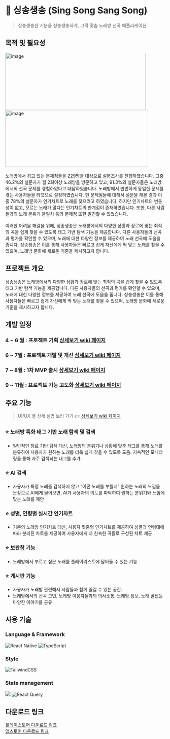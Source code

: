 
# 🎤 싱송생송 (Sing Song Sang Song) 
> 싱숭생숭한 기분을 싱송생송하게, 고객 맞춤 노래방 선곡 애플리케이션


## 목적 및 필요성
<img width="442" height="180" alt="image" src="https://github.com/user-attachments/assets/3acc5d6d-117b-46ab-82c5-0f86dbb083ae" />
<img width="450" height="180" alt="image" src="https://github.com/user-attachments/assets/d5be399d-cc4b-4b47-a683-e148186846a2" />
<br />
<br/>
노래방에서 겪고 있는 문제점들을 229명을 대상으로 설문조사를 진행하였습니다. 그중 46.2%의 설문자가 월 2회이상 노래방을 방문하고 있고, 91.3%의 설문자들은 노래방에서의 선곡 문제를 경험하였다고 대답하였습니다. 노래방에서 빈번하게 동일한 문제를 겪는 사용자들을 타겟으로 설정하였습니다. 현 문제점들에 대해서 설문을 해본 결과 이 중 78%의 설문자가 인기차트로 노래를 찾으려고 하였습니다. 하지만 인기차트의 변동성이 없고, 모르는 노래가 많다는 인기차트의 한계점이 존재하였습니다. 또한, 다른 사람들과의 노래 분위기 불일치 등의 문제점 또한 발견할 수 있었습니다.
<br />
<br/>
이러한 어려움 해결을 위해, 싱송생송은 노래방에서의 다양한 상황과 장르에 맞는 최적의 곡을 쉽게 찾을 수 있도록 태그 기반 탐색 기능을 제공합니다. 다른 사용자들의 선곡과 평가를 확인할 수 있으며, 노래에 대한 다양한 정보를 제공하여 노래 선곡에 도움을 줍니다. 싱송생송은 이를 통해 사용자들은 빠르고 쉽게 자신에게 딱 맞는 노래를 찾을 수 있으며, 노래방 문화에 새로운 기준을 제시하고자 합니다.

## 프로젝트 개요
싱송생송은 노래방에서의 다양한 상황과 장르에 맞는 최적의 곡을 쉽게 찾을 수 있도록 태그 기반 탐색 기능을 제공합니다. 다른 사용자들의 선곡과 평가를 확인할 수 있으며, 노래에 대한 다양한 정보를 제공하여 노래 선곡에 도움을 줍니다. 싱송생송은 이를 통해 사용자들은 빠르고 쉽게 자신에게 딱 맞는 노래를 찾을 수 있으며, 노래방 문화에 새로운 기준을 제시하고자 합니다.

## 개발 일정
### 4 ~ 6 월 : 프로젝트 기획 [상세보기 wiki 페이지](https://github.com/SingSongSangSong/SingSong-Frontend/wiki/Process)
### 6 ~ 7월 : 프로젝트 개발 및 개선 [상세보기 wiki 페이지](https://github.com/SingSongSangSong/SingSong-Frontend/wiki/Process)
### 7 ~ 8월 : 1차 MVP 출시 [상세보기 wiki 페이지](https://github.com/SingSongSangSong/SingSong-Frontend/wiki/Process)
### 9 ~ 11월 : 프로젝트 기능 고도화 [상세보기 wiki 페이지](https://github.com/SingSongSangSong/SingSong-Frontend/wiki/Process)

## 주요 기능
> UI/UX 별 상세 설명 보러 가기 👉 [상세보기 wiki 페이지](https://github.com/SingSongSangSong/SingSong-Frontend/wiki/Process)
### **⭐️ 노래방 특화 태그 기반 노래 탐색 및 검색**
- 일반적인 장르 기반 탐색 대신, 노래방의 분위기나 상황에 맞춘 태그를 통해 노래를 분류하여 사용자가 원하는 노래를 더욱 쉽게 찾을 수 있도록 도움. 지속적인 모니터링을 통해 자주 검색되는 태그를 추가.
  
### **⭐️ AI 검색**
- 사용자가 특정 노래를 검색하지 않고 “어떤 노래를 부를지” 원하는 노래의 느낌을 문장으로 AI에게 물어보면, AI가 사용자의 의도를 파악하여 원하는 분위기와 느낌에 맞는 노래를 제안
  
### **⭐️ 성별, 연령별 실시간 인기차트**
- 기존의 노래방 인기차트 대신, 사용자 맞춤형 인기차트를 제공하여 성별과 연령대에 따라 분리된 차트를 제공하여 사용자에게 더 친숙한 곡들로 구성된 차트 제공
  
### **⭐️ 보관함 기능**
- 노래방에서 부르고 싶은 노래를 플레이리스트에 담아둘 수 있는 기능
  
### **⭐️ 게시판 기능**
- 사용자가 노래방 관련해서 사람들과 함께 즐길 수 있는 공간.
- 노래방에서의 선곡 고민, 노래방 이용자들과의 의사소통, 노래방 정보, 노래 꿀팁등 다양한 이야기를 공유


## 사용 기술
### Language & Framework
![React Native](https://img.shields.io/badge/react_native-%2320232a.svg?style=for-the-badge&logo=react&logoColor=%2361DAFB)	![TypeScript](https://img.shields.io/badge/typescript-%23007ACC.svg?style=for-the-badge&logo=typescript&logoColor=white)

### Style
![TailwindCSS](https://img.shields.io/badge/tailwindcss-%2338B2AC.svg?style=for-the-badge&logo=tailwind-css&logoColor=white)

### State management
<img src="https://img.shields.io/badge/zustand-orange?style=for-the-badge&logo=zustand&logoColor=white"> ![React Query](https://img.shields.io/badge/-React%20Query-FF4154?style=for-the-badge&logo=react%20query&logoColor=white)

## 다운로드 링크
[플레이스토어 다운로드 링크](https://play.google.com/store/apps/details?id=com.singsongsangsong_frontend)
<br/>
[앱스토어 다운로드 링크](https://apps.apple.com/app/%EC%8B%B1%EC%86%A1%EC%83%9D%EC%86%A1/id6670430245)



